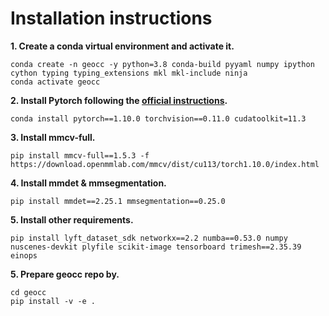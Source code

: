 # Installation instructions
**1. Create a conda virtual environment and activate it.**
```shell
conda create -n geocc -y python=3.8 conda-build pyyaml numpy ipython cython typing typing_extensions mkl mkl-include ninja
conda activate geocc
```

**2. Install Pytorch following the [official instructions](https://pytorch.org/).**

```shell
conda install pytorch==1.10.0 torchvision==0.11.0 cudatoolkit=11.3
```


**3. Install mmcv-full.**
```shell
pip install mmcv-full==1.5.3 -f https://download.openmmlab.com/mmcv/dist/cu113/torch1.10.0/index.html
```

**4. Install mmdet & mmsegmentation.**
```shell
pip install mmdet==2.25.1 mmsegmentation==0.25.0
```

**5. Install other requirements.**
```shell
pip install lyft_dataset_sdk networkx==2.2 numba==0.53.0 numpy nuscenes-devkit plyfile scikit-image tensorboard trimesh==2.35.39 einops
```

**5. Prepare geocc repo by.**
```shell
cd geocc
pip install -v -e .
```


